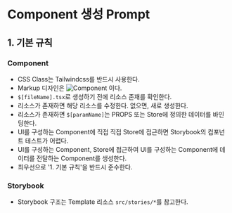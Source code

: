 # Component 생성 Prompt

## 1. 기본 규칙

### Component

- CSS Class는 Tailwindcss를 반드시 사용한다.
- Markup 디자인은 ![Component](UserCard.prompt.svg) 이다.
- `$[fileName].tsx`로 생성하기 전에 리소스 존재를 확인한다.
- 리소스가 존재하면 해당 리소스를 수정한다. 없으면, 새로 생성한다.
- 리소스가 존재하면 `$[paramName]`는 PROPS 또는 Store에 정의한 데이터를 바인딩한다.
- UI를 구성하는 Component에 직접 직접 Store에 접근하면 Storybook의 컴포넌트 테스트가 어렵다.
- UI를 구성하는 Component, Store에 접근하여 UI를 구성하는 Component에 데이터를 전달하는 Component를 생성한다.
- 최우선으로 '1. 기본 규칙'을 반드시 준수한다.

### Storybook

- Storybook 구조는 Template 리소스 `src/stories/*`를 참고한다.
